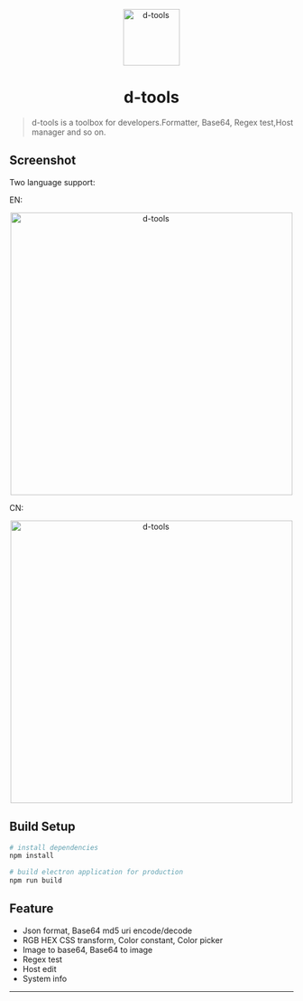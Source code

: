 <p align="center"><img src="http://liuhuihao.com/wp-content/uploads/2018/08/256x256.png" alt="d-tools" width="100" height="100"></p>

<h1 align="center">d-tools</h1>

> d-tools is a toolbox for developers.Formatter, Base64, Regex test,Host manager and so on.
## Screenshot
Two language support:

EN:
<p align="center">
<img src="https://github.com/geminate/d-tools/blob/master/blob/master/img/EN_0.1.1.png" alt="d-tools" width="500">
</p>
CN:
<p align="center">
<img src="https://github.com/geminate/d-tools/blob/master/blob/master/img/CN_0.1.1.png" alt="d-tools" width="500">
</p>

## Build Setup

``` bash
# install dependencies
npm install

# build electron application for production
npm run build
```

## Feature

* Json format, Base64 md5 uri encode/decode
* RGB HEX CSS transform, Color constant, Color picker
* Image to base64, Base64 to image
* Regex test
* Host edit
* System info

---